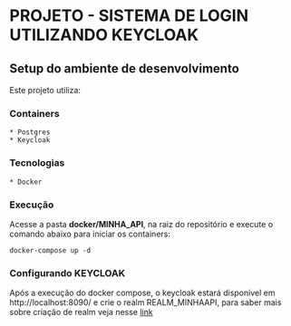 # PROJETO - SISTEMA DE LOGIN UTILIZANDO KEYCLOAK
## Setup do ambiente de desenvolvimento

Este projeto utiliza:

### Containers
	* Postgres
	* Keycloak
	

### Tecnologias
	* Docker
	

### Execução

Acesse a pasta **docker/MINHA_API**, na raiz do repositório e execute o comando abaixo para iniciar os containers:

``` shell
docker-compose up -d
``` 

### Configurando KEYCLOAK

Após a execução do docker compose, o keycloak estará disponivel em http://localhost:8090/ e crie o realm REALM_MINHAAPI, para saber mais sobre criação de realm veja nesse [link](https://www.keycloak.org/docs/latest/server_admin/index.html#configuring-realms)